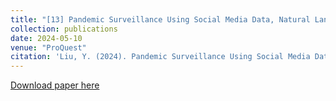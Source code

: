 ```yaml
---
title: "[13] Pandemic Surveillance Using Social Media Data, Natural Language Processing, and Machine Learning"
collection: publications
date: 2024-05-10
venue: "ProQuest"
citation: 'Liu, Y. (2024). Pandemic Surveillance Using Social Media Data, Natural Language Processing, and Machine Learning (Doctoral dissertation, North Carolina Agricultural and Technical State University).'
---
```


[Download paper here](https://www.proquest.com/docview/3067802553/3242FA7BA1DA4EE4PQ/1?accountid=146957&sourcetype=Dissertations%20&%20Theses)

